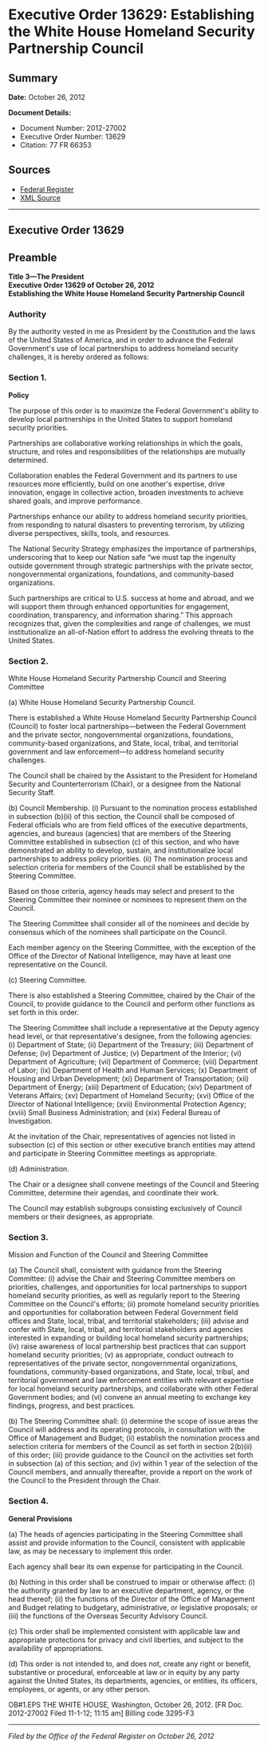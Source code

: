 # Executive Order 13629: Establishing the White House Homeland Security Partnership Council

## Summary

**Date:** October 26, 2012

**Document Details:**
- Document Number: 2012-27002
- Executive Order Number: 13629
- Citation: 77 FR 66353

## Sources
- [Federal Register](https://www.federalregister.gov/documents/2012/11/02/2012-27002/establishing-the-white-house-homeland-security-partnership-council)
- [XML Source](https://www.federalregister.gov/documents/full_text/xml/2012/11/02/2012-27002.xml)

---

## Executive Order 13629

## Preamble

**Title 3—The President**  
**Executive Order 13629 of October 26, 2012**  
**Establishing the White House Homeland Security Partnership Council**

### Authority

By the authority vested in me as President by the Constitution and the laws of the United States of America, and in order to advance the Federal Government's use of local partnerships to address homeland security challenges, it is hereby ordered as follows:
### Section 1.

**Policy**

The purpose of this order is to maximize the Federal Government's ability to develop local partnerships in the United States to support homeland security priorities.

Partnerships are collaborative working relationships in which the goals, structure, and roles and responsibilities of the relationships are mutually determined.

Collaboration enables the Federal Government and its partners to use resources more efficiently, build on one another's expertise, drive innovation, engage in collective action, broaden investments to achieve shared goals, and improve performance.

Partnerships enhance our ability to address homeland security priorities, from responding to natural disasters to preventing terrorism, by utilizing diverse perspectives, skills, tools, and resources.

The National Security Strategy emphasizes the importance of partnerships, underscoring that to keep our Nation safe “we must tap the ingenuity outside government through strategic partnerships with the private sector, nongovernmental organizations, foundations, and community-based organizations.

Such partnerships are critical to U.S. success at home and abroad, and we will support them through enhanced opportunities for engagement, coordination, transparency, and information sharing.” This approach recognizes that, given the complexities and range of challenges, we must institutionalize an all-of-Nation effort to address the evolving threats to the United States.
### Section 2.

White House Homeland Security Partnership Council and Steering Committee

(a) White House Homeland Security Partnership Council.

There is established a White House Homeland Security Partnership Council (Council) to foster local partnerships—between the Federal Government and the private sector, nongovernmental organizations, foundations, community-based organizations, and State, local, tribal, and territorial government and law enforcement—to address homeland security challenges.

The Council shall be chaired by the Assistant to the President for Homeland Security and Counterterrorism (Chair), or a designee from the National Security Staff.

(b) Council Membership.
    (i) Pursuant to the nomination process established in subsection (b)(ii) of this section, the Council shall be composed of Federal officials who are from field offices of the executive departments, agencies, and bureaus (agencies) that are members of the Steering Committee established in subsection (c) of this section, and who have demonstrated an ability to develop, sustain, and institutionalize local partnerships to address policy priorities.
    (ii) The nomination process and selection criteria for members of the Council shall be established by the Steering Committee.

Based on those criteria, agency heads may select and present to the Steering Committee their nominee or nominees to represent them on the Council.

The Steering 
Committee shall consider all of the nominees and decide by consensus which of the nominees shall participate on the Council.

Each member agency on the Steering Committee, with the exception of the Office of the Director of National Intelligence, may have at least one representative on the Council.

(c) Steering Committee.

There is also established a Steering Committee, chaired by the Chair of the Council, to provide guidance to the Council and perform other functions as set forth in this order.

The Steering Committee shall include a representative at the Deputy agency head level, or that representative's designee, from the following agencies:
    (i) Department of State;
    (ii) Department of the Treasury;
    (iii) Department of Defense;
    (iv) Department of Justice;
    (v) Department of the Interior;
    (vi) Department of Agriculture;
    (vii) Department of Commerce;
    (viii) Department of Labor;
    (ix) Department of Health and Human Services;
    (x) Department of Housing and Urban Development;
    (xi) Department of Transportation;
    (xii) Department of Energy;
    (xiii) Department of Education;
    (xiv) Department of Veterans Affairs;
    (xv) Department of Homeland Security;
    (xvi) Office of the Director of National Intelligence;
    (xvii) Environmental Protection Agency;
    (xviii) Small Business Administration; and
    (xix) Federal Bureau of Investigation.

At the invitation of the Chair, representatives of agencies not listed in subsection (c) of this section or other executive branch entities may attend and participate in Steering Committee meetings as appropriate.

(d) Administration.

The Chair or a designee shall convene meetings of the Council and Steering Committee, determine their agendas, and coordinate their work.

The Council may establish subgroups consisting exclusively of Council members or their designees, as appropriate.
### Section 3.

Mission and Function of the Council and Steering Committee

(a) The Council shall, consistent with guidance from the Steering Committee:
    (i) advise the Chair and Steering Committee members on priorities, challenges, and opportunities for local partnerships to support homeland security priorities, as well as regularly report to the Steering Committee on the Council's efforts;
    (ii) promote homeland security priorities and opportunities for collaboration between Federal Government field offices and State, local, tribal, and territorial stakeholders;
    (iii) advise and confer with State, local, tribal, and territorial stakeholders and agencies interested in expanding or building local homeland security partnerships;
    (iv) raise awareness of local partnership best practices that can support homeland security priorities;
    (v) as appropriate, conduct outreach to representatives of the private sector, nongovernmental organizations, foundations, community-based organizations, and State, local, tribal, and territorial government and law enforcement entities with relevant expertise for local homeland security partnerships, and collaborate with other Federal Government bodies; and
    (vi) convene an annual meeting to exchange key findings, progress, and best practices.

(b) The Steering Committee shall:
    (i) determine the scope of issue areas the Council will address and its operating protocols, in consultation with the Office of Management and Budget;
    (ii) establish the nomination process and selection criteria for members of the Council as set forth in section 2(b)(ii) of this order;
    (iii) provide guidance to the Council on the activities set forth in subsection (a) of this section; and
    (iv) within 1 year of the selection of the Council members, and annually thereafter, provide a report on the work of the Council to the President through the Chair.
### Section 4.

**General Provisions**

(a) The heads of agencies participating in the Steering Committee shall assist and provide information to the Council, consistent with applicable law, as may be necessary to implement this order.

Each agency shall bear its own expense for participating in the Council.

(b) Nothing in this order shall be construed to impair or otherwise affect:
    (i) the authority granted by law to an executive department, agency, or the head thereof;
    (ii) the functions of the Director of the Office of Management and Budget relating to budgetary, administrative, or legislative proposals; or
    (iii) the functions of the Overseas Security Advisory Council.

(c) This order shall be implemented consistent with applicable law and appropriate protections for privacy and civil liberties, and subject to the availability of appropriations.

(d) This order is not intended to, and does not, create any right or benefit, substantive or procedural, enforceable at law or in equity by any party against the United States, its departments, agencies, or entities, its officers, employees, or agents, or any other person.

OB#1.EPS
THE WHITE HOUSE,
Washington, October 26, 2012.
[FR Doc. 2012-27002
Filed 11-1-12; 11:15 am]
Billing code 3295-F3

---

*Filed by the Office of the Federal Register on October 26, 2012*
